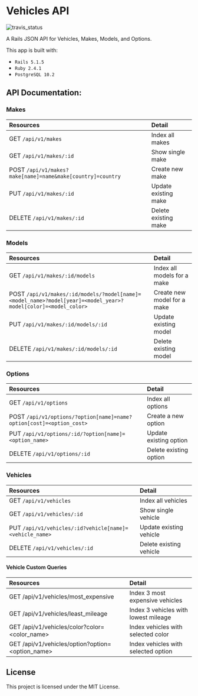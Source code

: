 # Vehicles API

![travis_status](https://travis-ci.org/podoglyph/vehicles_api.svg?branch=master)

A Rails JSON API for Vehicles, Makes, Models, and Options.

This app is built with:

* `Rails 5.1.5`
* `Ruby 2.4.1`
* `PostgreSQL 10.2`

## API Documentation:

### Makes

| Resources | Detail |
| :-------- |:-------|
| GET `/api/v1/makes` | Index all makes |
| GET `/api/v1/makes/:id` | Show single make |
| POST `/api/v1/makes?make[name]=name&make[country]=country` | Create new make |
| PUT `/api/v1/makes/:id` | Update existing make |
| DELETE `/api/v1/makes/:id` | Delete existing make |


### Models

| Resources | Detail |
| :-------- |:-------|
| GET `/api/v1/makes/:id/models` | Index all models for a make |
| POST `/api/v1/makes/:id/models/?model[name]=<model_name>?model[year]=<model_year>?model[color]=<model_color>` | Create new model for a make |
| PUT `/api/v1/makes/:id/models/:id` | Update existing model |
| DELETE `/api/v1/makes/:id/models/:id` | Delete existing model |

### Options

| Resources | Detail |
| :-------- |:-------|
| GET `/api/v1/options` | Index all options |
| POST `/api/v1/options/?option[name]=name?option[cost]=<option_cost>` | Create a new option |
| PUT `/api/v1/options/:id/?option[name]=<option_name>` | Update existing option |
| DELETE `/api/v1/options/:id` | Delete existing option |

### Vehicles

| Resources | Detail |
| :-------- |:-------|
| GET `/api/v1/vehicles` | Index all vehicles |
| GET `/api/v1/vehicles/:id` | Show single vehicle |
| PUT `/api/v1/vehicles/:id?vehicle[name]=<vehicle_name>` | Update existing vehicle |
| DELETE `/api/v1/vehicles/:id` | Delete existing vehicle |

#### Vehicle Custom Queries

| Resources | Detail |
| :-------- |:-------|
| GET /api/v1/vehicles/most_expensive | Index 3 most expensive vehicles |
| GET /api/v1/vehicles/least_mileage | Index 3 vehicles with lowest mileage |
| GET /api/v1/vehicles/color?color=<color_name> | Index vehicles with selected color |
| GET /api/v1/vehicles/option?option=<option_name> | Index vehicles with selected option |



## License

This project is licensed under the MIT License.
